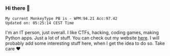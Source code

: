 ### Hi there 👋
<!-- PB START -->
```
My current MonkeyType PB is - WPM:94.21 Acc:97.42
Updated on: 05:25:14 CEST Time
```
<!-- PB END -->
I'm an IT person, just overall. I like CTFs, hacking, coding games, making Python apps. Just a lot of stuff.
You can check out my website [here](https://skill3472.github.io/).
I will probably add some interesting stuff here, when I get the idea to do so. Take care ❤️
